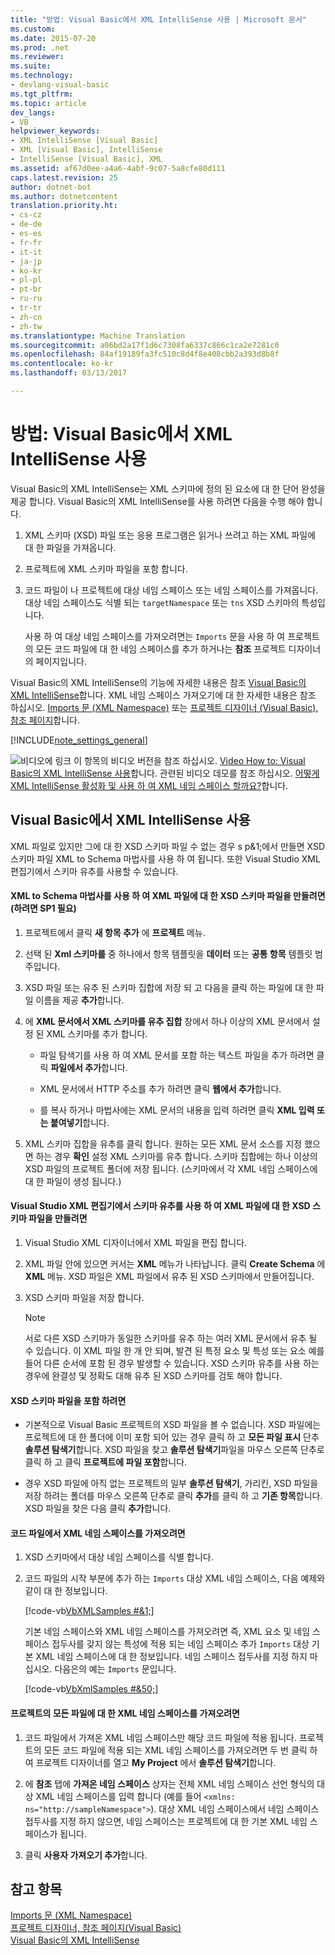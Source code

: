 ```yaml
---
title: "방법: Visual Basic에서 XML IntelliSense 사용 | Microsoft 문서"
ms.custom: 
ms.date: 2015-07-20
ms.prod: .net
ms.reviewer: 
ms.suite: 
ms.technology:
- devlang-visual-basic
ms.tgt_pltfrm: 
ms.topic: article
dev_langs:
- VB
helpviewer_keywords:
- XML IntelliSense [Visual Basic]
- XML [Visual Basic], IntelliSense
- IntelliSense [Visual Basic], XML
ms.assetid: af67d0ee-a4a6-4abf-9c07-5a8cfe80d111
caps.latest.revision: 25
author: dotnet-bot
ms.author: dotnetcontent
translation.priority.ht:
- cs-cz
- de-de
- es-es
- fr-fr
- it-it
- ja-jp
- ko-kr
- pl-pl
- pt-br
- ru-ru
- tr-tr
- zh-cn
- zh-tw
ms.translationtype: Machine Translation
ms.sourcegitcommit: a06bd2a17f1d6c7308fa6337c866c1ca2e7281c0
ms.openlocfilehash: 84af19189fa3fc510c8d4f8e408cbb2a393d8b8f
ms.contentlocale: ko-kr
ms.lasthandoff: 03/13/2017

---
```

# <a name="how-to-enable-xml-intellisense-in-visual-basic"></a>방법: Visual Basic에서 XML IntelliSense 사용
Visual Basic의 XML IntelliSense는 XML 스키마에 정의 된 요소에 대 한 단어 완성을 제공 합니다. Visual Basic의 XML IntelliSense를 사용 하려면 다음을 수행 해야 합니다.  
  
1.  XML 스키마 (XSD) 파일 또는 응용 프로그램은 읽거나 쓰려고 하는 XML 파일에 대 한 파일을 가져옵니다.  
  
2.  프로젝트에 XML 스키마 파일을 포함 합니다.  
  
3.  코드 파일이 나 프로젝트에 대상 네임 스페이스 또는 네임 스페이스를 가져옵니다. 대상 네임 스페이스도 식별 되는 `targetNamespace` 또는 `tns` XSD 스키마의 특성입니다.  
  
     사용 하 여 대상 네임 스페이스를 가져오려면는 `Imports` 문을 사용 하 여 프로젝트의 모든 코드 파일에 대 한 네임 스페이스를 추가 하거나는 **참조** 프로젝트 디자이너의 페이지입니다.  
  
 Visual Basic의 XML IntelliSense의 기능에 자세한 내용은 참조 [Visual Basic의 XML IntelliSense](../../../../visual-basic/programming-guide/language-features/xml/xml-intellisense.md)합니다. XML 네임 스페이스 가져오기에 대 한 자세한 내용은 참조 하십시오. [Imports 문 (XML Namespace)](../../../../visual-basic/language-reference/statements/imports-statement-xml-namespace.md) 또는 [프로젝트 디자이너 (Visual Basic), 참조 페이지](https://docs.microsoft.com/visualstudio/ide/reference/references-page-project-designer-visual-basic)합니다.  
  
[!INCLUDE[note_settings_general](~/includes/note-settings-general-md.md)]  
  
 ![비디오에 링크](../../../../visual-basic/programming-guide/language-features/xml/media/playvideo.gif "PlayVideo") 이 항목의 비디오 버전을 참조 하십시오. [Video How to: Visual Basic의 XML IntelliSense 사용](http://go.microsoft.com/fwlink/?LinkId=102466)합니다. 관련된 비디오 데모를 참조 하십시오. [어떻게 XML IntelliSense 활성화 및 사용 하 여 XML 네임 스페이스 할까요?](http://go.microsoft.com/fwlink/?LinkId=143035)합니다.  
  
## <a name="enable-xml-intellisense-in-visual-basic"></a>Visual Basic에서 XML IntelliSense 사용  
 XML 파일로 있지만 그에 대 한 XSD 스키마 파일 수 없는 경우 s p&1;에서 만들면 XSD 스키마 파일 XML to Schema 마법사를 사용 하 여 됩니다. 또한 Visual Studio XML 편집기에서 스키마 유추를 사용할 수 있습니다.  
  
#### <a name="to-create-an-xsd-schema-file-for-an-xml-file-by-using-the-xml-to-schema-wizard-requires-sp1"></a>XML to Schema 마법사를 사용 하 여 XML 파일에 대 한 XSD 스키마 파일을 만들려면 (하려면 SP1 필요)  
  
1.  프로젝트에서 클릭 **새 항목 추가** 에 **프로젝트** 메뉴.  
  
2.  선택 된 **Xml 스키마를** 중 하나에서 항목 템플릿을 **데이터** 또는 **공통 항목** 템플릿 범주입니다.  
  
3.  XSD 파일 또는 유추 된 스키마 집합에 저장 되 고 다음을 클릭 하는 파일에 대 한 파일 이름을 제공 **추가**합니다.  
  
4.  에 **XML 문서에서 XML 스키마를 유추 집합** 창에서 하나 이상의 XML 문서에서 설정 된 XML 스키마를 추가 합니다.  
  
    -   파일 탐색기를 사용 하 여 XML 문서를 포함 하는 텍스트 파일을 추가 하려면 클릭 **파일에서 추가**합니다.  
  
    -   XML 문서에서 HTTP 주소를 추가 하려면 클릭 **웹에서 추가**합니다.  
  
    -   를 복사 하거나 마법사에는 XML 문서의 내용을 입력 하려면 클릭 **XML 입력 또는 붙여넣기**합니다.  
  
5.  XML 스키마 집합을 유추를 클릭 합니다. 원하는 모든 XML 문서 소스를 지정 했으면 하는 경우 **확인** 설정 XML 스키마를 유추 합니다. 스키마 집합에는 하나 이상의 XSD 파일의 프로젝트 폴더에 저장 됩니다. (스키마에서 각 XML 네임 스페이스에 대 한 파일이 생성 됩니다.)  
  
#### <a name="to-create-an-xsd-schema-file-for-an-xml-file-by-using-schema-inference-in-the-visual-studio-xml-editor"></a>Visual Studio XML 편집기에서 스키마 유추를 사용 하 여 XML 파일에 대 한 XSD 스키마 파일을 만들려면  
  
1.  Visual Studio XML 디자이너에서 XML 파일을 편집 합니다.  
  
2.  XML 파일 안에 있으면 커서는 **XML** 메뉴가 나타납니다. 클릭 **Create Schema** 에 **XML** 메뉴. XSD 파일은 XML 파일에서 유추 된 XSD 스키마에서 만들어집니다.  
  
3.  XSD 스키마 파일을 저장 합니다.  
  
    > [!NOTE]
    >  서로 다른 XSD 스키마가 동일한 스키마를 유추 하는 여러 XML 문서에서 유추 될 수 있습니다. 이 XML 파일 한 개 안 되며, 발견 된 특정 요소 및 특성 또는 요소 예를 들어 다른 순서에 포함 된 경우 발생할 수 있습니다. XSD 스키마 유추를 사용 하는 경우에 완결성 및 정확도 대해 유추 된 XSD 스키마를 검토 해야 합니다.  
  
#### <a name="to-include-an-xsd-schema-file"></a>XSD 스키마 파일을 포함 하려면  
  
-   기본적으로 Visual Basic 프로젝트의 XSD 파일을 볼 수 없습니다. XSD 파일에는 프로젝트에 대 한 폴더에 이미 포함 되어 있는 경우 클릭 하 고 **모든 파일 표시** 단추 **솔루션 탐색기**합니다. XSD 파일을 찾고 **솔루션 탐색기**파일을 마우스 오른쪽 단추로 클릭 하 고 클릭 **프로젝트에 파일 포함**합니다.  
  
-   경우 XSD 파일에 아직 없는 프로젝트의 일부 **솔루션 탐색기**, 가리킨, XSD 파일을 저장 하려는 폴더를 마우스 오른쪽 단추로 클릭 **추가**를 클릭 하 고 **기존 항목**합니다. XSD 파일을 찾은 다음 클릭 **추가**합니다.  
  
#### <a name="to-import-an-xml-namespace-in-a-code-file"></a>코드 파일에서 XML 네임 스페이스를 가져오려면  
  
1.  XSD 스키마에서 대상 네임 스페이스를 식별 합니다.  
  
2.  코드 파일의 시작 부분에 추가 하는 `Imports` 대상 XML 네임 스페이스, 다음 예제와 같이 대 한 정보입니다.  
  
     [!code-vb[VbXMLSamples #&1;](../../../../visual-basic/language-reference/operators/codesnippet/VisualBasic/how-to-enable-xml-intellisense_1.vb)]  
  
     기본 네임 스페이스와 XML 네임 스페이스를 가져오려면 즉, XML 요소 및 네임 스페이스 접두사를 갖지 않는 특성에 적용 되는 네임 스페이스 추가 `Imports` 대상 기본 XML 네임 스페이스에 대 한 정보입니다. 네임 스페이스 접두사를 지정 하지 마십시오. 다음은의 예는 `Imports` 문입니다.  
  
     [!code-vb[VbXmlSamples #&50;](../../../../visual-basic/language-reference/operators/codesnippet/VisualBasic/how-to-enable-xml-intellisense_2.vb)]  
  
#### <a name="to-import-an-xml-namespace-for-all-files-in-a-project"></a>프로젝트의 모든 파일에 대 한 XML 네임 스페이스를 가져오려면  
  
1.  코드 파일에서 가져온 XML 네임 스페이스만 해당 코드 파일에 적용 됩니다. 프로젝트의 모든 코드 파일에 적용 되는 XML 네임 스페이스를 가져오려면 두 번 클릭 하 여 프로젝트 디자이너를 열고 **My Project** 에서 **솔루션 탐색기**합니다.  
  
2.  에 **참조** 탭에 **가져온 네임 스페이스** 상자는 전체 XML 네임 스페이스 선언 형식의 대상 XML 네임 스페이스를 입력 합니다 (예를 들어 `<xmlns: ns="http://sampleNamespace">`). 대상 XML 네임 스페이스에서 네임 스페이스 접두사를 지정 하지 않으면, 네임 스페이스는 프로젝트에 대 한 기본 XML 네임 스페이스가 됩니다.  
  
3.  클릭 **사용자 가져오기 추가**합니다.  
  
## <a name="see-also"></a>참고 항목  
 [Imports 문 (XML Namespace)](../../../../visual-basic/language-reference/statements/imports-statement-xml-namespace.md)   
 [프로젝트 디자이너, 참조 페이지(Visual Basic)](https://docs.microsoft.com/visualstudio/ide/reference/references-page-project-designer-visual-basic)   
 [Visual Basic의 XML IntelliSense](../../../../visual-basic/programming-guide/language-features/xml/xml-intellisense.md)

